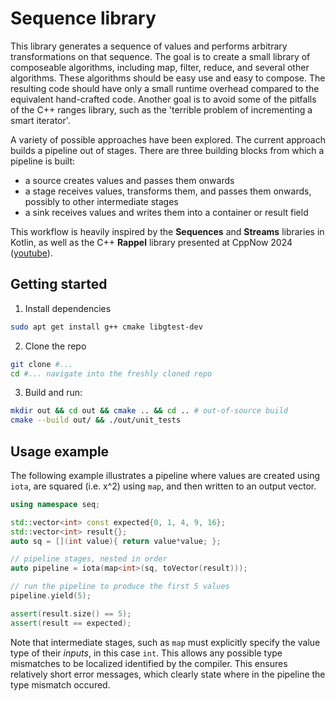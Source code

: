 # Sequence library

This library generates a sequence of values and performs arbitrary transformations on that sequence.
The goal is to create a small library of composeable algorithms, including map, filter, reduce, and several other algorithms.
These algorithms should be easy use and easy to compose.
The resulting code should have only a small runtime overhead compared to the equivalent hand-crafted code.
Another goal is to avoid some of the pitfalls of the C++ ranges library, such as the 'terrible problem of incrementing a smart iterator'.

A variety of possible approaches have been explored.
The current approach builds a pipeline out of stages.
There are three building blocks from which a pipeline is built:
- a source creates values and passes them onwards
- a stage receives values, transforms them, and passes them onwards, possibly to other intermediate stages
- a sink receives values and writes them into a container or result field

This workflow is heavily inspired by the **Sequences** and **Streams** libraries in Kotlin, as well as the C++ **Rappel** library presented at CppNow 2024 ([youtube](https://www.youtube.com/watch?v=itnyR9j8y6E)).

## Getting started

1. Install dependencies
```bash
sudo apt get install g++ cmake libgtest-dev
```

2. Clone the repo
```bash
git clone #...
cd #... navigate into the freshly cloned repo
```

3. Build and run:
```bash
mkdir out && cd out && cmake .. && cd .. # out-of-source build
cmake --build out/ && ./out/unit_tests
```

## Usage example

The following example illustrates a pipeline where values are created using `iota`, are squared (i.e. x^2) using `map`, and then written to an output vector.

```cpp
using namespace seq;

std::vector<int> const expected{0, 1, 4, 9, 16};
std::vector<int> result{};
auto sq = [](int value){ return value*value; };

// pipeline stages, nested in order
auto pipeline = iota(map<int>(sq, toVector(result)));

// run the pipeline to produce the first 5 values
pipeline.yield(5);

assert(result.size() == 5);
assert(result == expected);
```

Note that intermediate stages, such as `map` must explicitly specify the value type of their _inputs_, in this case `int`.
This allows any possible type mismatches to be localized identified by the compiler.
This ensures relatively short error messages, which clearly state where in the pipeline the type mismatch occured.
